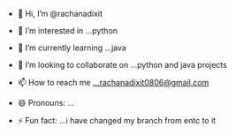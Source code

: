 - 👋 Hi, I’m @rachanadixit
- 👀 I’m interested in ...python 
- 🌱 I’m currently learning ...java
- 💞️ I’m looking to collaborate on ...python and java projects
- 📫 How to reach me ...rachanadixit0806@gmail.com
- 😄 Pronouns: ...

- ⚡ Fun fact: ...i have changed my branch from entc to it

<!---
rachanadixit/rachanadixit is a ✨ special ✨ repository because its `README.md` (this file) appears on your GitHub profile.
You can click the Preview link to take a look at your changes.
--->
